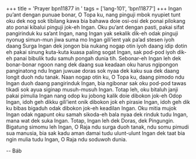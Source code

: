 +++
title = 'Prayer bpn11877 in '
tags = ['lang-101', 'bpn11877']
+++
Ingan pu’ant dengan punuae bonar, O Topa ku, nang pinguji mbok nyupiet tunt oku dek nog sok tibilang kawa bia bahawa doie osi-osi dek ponai pilokang ato ponai kibalui pinguji jok-eh Ingan. Oku pu’ant dengan pasti, pakai sifat pangirinduk ku sa’ant Ingan, nang Ingan yak sekalik dik-eh odak pinguji nyonug simun-mun jiwa suma mo Ingan gili’ient yak pa’ad stesen iyoh daang Surga Ingan dek jongon bia nukang nogap otin iyoh daang idip dotin eh pakai sinung kuta-kuta kuasa paling sogat Ingan, sak pod-pod iyoh dik-eh panai bibulik tudu samuh pongah dunia tih. Sebonar-eh Ingan leh dek bonar-bonar ngoon nang dek daang sua keadaan oku harus ngipongon panginatong ndu Ingan juwuae doras sok nyaa dek kaku sua dek daang longit duoh ndu tanak.
Naan nogap otin ku, O Topa ku, daang pimodo ndu Ingan duoh daang pangirinduk Ingan, bia ngibonar sak oku pod-pod tawas tikadi sok ayua siginap musuh-musuh Ingan. Totap leh, oku bitaluh janji pakai pimulia Ingan nang odop ku jobong kalik doie dibokon jok-eh Odop Ingan, idoh geh dikku gili’ient onik dibokon jok eh pirasie Ingan, idoh geh dik ku bibas bigaduh odak dibokon jok-eh keadilan Ingan. 
Oku mitia mujok Ingan odak ngapunt oku samah sikoda-eh bala nyaa dek rinduk tudu Ingan, mana wat dek suka Ingan. Totap, Ingan leh dek Doras, dek Pingungin. Bigatung simomu leh Ingan, O Raja ndu surga duoh tanak, ndu somu pimudi sua manusia, bia sak kadu aman damai tudu ulunt-ulunt Ingan dek taat bia ngin mulia tudu Ingan, O Raja ndu soduwoh dunia.

-- Báb
